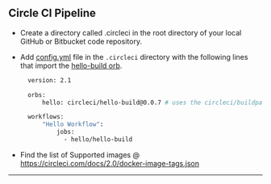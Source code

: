 ## Circle CI Pipeline 

- Create a directory called .circleci in the root directory of your local GitHub or Bitbucket code repository.
- Add [config.yml][config.yml] file in the `.circleci` directory with the following lines that import the [hello-build orb][hello-build.orb].

  ```bash
	version: 2.1

	orbs:
	    hello: circleci/hello-build@0.0.7 # uses the circleci/buildpack-deps Docker image

	workflows:
	    "Hello Workflow":
	        jobs:
	          - hello/hello-build    
  ```

- Find the list of Supported images @ https://circleci.com/docs/2.0/docker-image-tags.json


---

[config.yml]: https://circleci.com/docs/2.0/configuration-reference/
[hello-build.orb]: https://circleci.com/orbs/registry/orb/circleci/hello-build